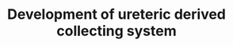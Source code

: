 ---
annotations:
- id: DOID:557
  type: Disease Ontology
  value: kidney disease
- id: DOID:9248
  parent: genetic disease
  type: Disease Ontology
  value: Pallister-Hall syndrome
- id: DOID:0080205
  type: Disease Ontology
  value: CAKUT
- id: DOID:0090001
  parent: genetic disease
  type: Disease Ontology
  value: Fraser syndrome
- id: DOID:3614
  type: Disease Ontology
  value: Kallmann syndrome
- id: PW:0000003
  parent: signaling pathway
  type: Pathway Ontology
  value: signaling pathway
- id: CL:1000497
  parent: animal cell
  type: Cell Type Ontology
  value: kidney cell
authors:
- Fehrhart
- Eweitz
- Ash iyer
citedin:
- link: PMC9051587
  title: Overlap of vitamin A and vitamin D target genes with CAKUT-related processes
    (2022)
- link: PMC9607846
  title: 'Discovering Common Pathogenic Mechanisms of COVID-19 and Parkinson Disease:
    An Integrated Bioinformatics Analysis (2022)'
- link: 10.3390/metabo14040226
  title: A System Biology Approach Reveals New Targets for Human Thyroid Gland Toxicity
    in Embryos and Adult Individuals (2024)
- link: 10.1186/s13148-023-01612-8
  title: 'Methylation analysis by targeted bisulfite sequencing in large for gestational
    age (LGA) newborns: the LARGAN cohort (2024)'
- link: 10.1038/s41416-023-02140-1
  title: Transcriptome analysis of newly established carboplatin-resistant ovarian
    cancer cell model reveals genes shared by drug resistance and drug-induced EMT
    (2023)
communities:
- RareDiseases
- ontox
description: 'This pathway describes the gene signaling pathway active in the development
  of the ureteric collection system in human kidney development. Mutations in essential
  genes within this pathway can lead to development of CAKUT (congenital anomalies
  of the kidney and urinary tract). '
last-edited: 2025-01-14
ndex: ae9f6bf5-8b75-11eb-9e72-0ac135e8bacf
organisms:
- Homo sapiens
redirect_from:
- /index.php/Pathway:WP5053
- /instance/WP5053
- /instance/WP5053_r136210
revision: r136210
schema-jsonld:
- '@context': https://schema.org/
  '@id': https://wikipathways.github.io/pathways/WP5053.html
  '@type': Dataset
  creator:
    '@type': Organization
    name: WikiPathways
  description: 'This pathway describes the gene signaling pathway active in the development
    of the ureteric collection system in human kidney development. Mutations in essential
    genes within this pathway can lead to development of CAKUT (congenital anomalies
    of the kidney and urinary tract). '
  keywords:
  - ANOS1
  - BMP2
  - BMP4
  - BMP5
  - BMP7
  - BMPER
  - BMPR1A
  - BMPR2
  - CCND1
  - CELSR1
  - CRIM1
  - CTDNEP1
  - DCN
  - EYA1
  - FRAS1
  - FREM1
  - FREM2
  - FST
  - GDF11
  - GDNF
  - GFRA1
  - GLI1
  - GLI2
  - GLI3
  - GPC3
  - GREM1
  - GRIP1
  - HOXA11
  - HOXD11
  - ITGA8
  - MYCN
  - PAX2
  - RARA
  - RARB
  - RARG
  - RET
  - SALL1
  - SHH
  - SIX1
  - SIX2
  - SMAD1
  - SMO
  - SPRY1
  - TGFB1
  - TGFB2
  - VANGL2
  - WNT11
  license: CC0
  name: Development of ureteric derived collecting system
seo: CreativeWork
title: Development of ureteric derived collecting system
wpid: WP5053
---